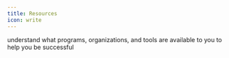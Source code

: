 ```yaml
---
title: Resources
icon: write
---
```

understand what programs, organizations, and tools are available to you to help you be successful
